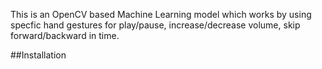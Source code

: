 This is an OpenCV based Machine Learning model which works by using specfic hand gestures for play/pause, increase/decrease volume, skip forward/backward in time.

##Installation
